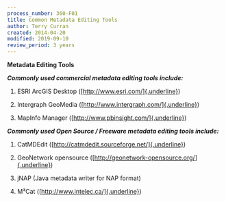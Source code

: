 ```yaml
---
process_number: 360-F01
title: Common Metadata Editing Tools
author: Terry Curran
created: 2014-04-20
modified: 2019-09-10
review_period: 3 years
---
```


**Metadata Editing Tools**



***Commonly used commercial metadata editing tools include:***



1.  ESRI ArcGIS Desktop ([http://www.esri.com/]{.underline})



2.  Intergraph GeoMedia ([http://www.intergraph.com/]{.underline})



3.  MapInfo Manager ([http://www.pbinsight.com/]{.underline})



***Commonly used Open Source / Freeware metadata editing tools include:***



1.  CatMDEdit ([http://catmdedit.sourceforge.net/]{.underline})



2.  GeoNetwork opensource ([http://geonetwork-opensource.org/]{.underline})



3.  jNAP (Java metadata writer for NAP format)



4.  M³Cat ([http://www.intelec.ca/]{.underline})

